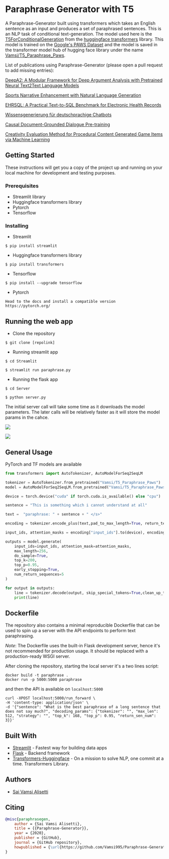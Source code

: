# Paraphrase Generator with T5

A Paraphrase-Generator built using transformers which takes an English sentence as an input and produces a set of paraphrased sentences.
This is an NLP task of conditional text-generation. The model used here is the [T5ForConditionalGeneration](https://huggingface.co/transformers/model_doc/t5.html#t5forconditionalgeneration) from the [huggingface transformers](https://huggingface.co/transformers)  library. 
This model is trained on the [Google's PAWS Dataset](https://github.com/google-research-datasets/paws) and the model is saved in the transformer model hub of hugging face library under the name [Vamsi/T5_Paraphrase_Paws](https://huggingface.co/Vamsi/T5_Paraphrase_Paws).

List of publications using Paraphrase-Generator (please open a pull request to add missing entries):

[DeepA2: A Modular Framework for Deep Argument Analysis
with Pretrained Neural Text2Text Language Models](https://arxiv.org/pdf/2110.01509.pdf)

[Sports Narrative Enhancement with Natural Language
Generation](https://www.sloansportsconference.com/research-papers/sports-narrative-enhancement-with-natural-language-generation)

[EHRSQL: A Practical Text-to-SQL Benchmark for
Electronic Health Records](https://proceedings.neurips.cc/paper_files/paper/2022/file/643e347250cf9289e5a2a6c1ed5ee42e-Paper-Datasets_and_Benchmarks.pdf)

[Wissensgenerierung für deutschprachige
Chatbots](https://fbi.h-da.de/fileadmin/Personen/fbi1119/Michel-Masterarbeit.pdf)

[Causal Document-Grounded Dialogue Pre-training](https://arxiv.org/abs/2305.10927)

[Creativity Evaluation Method for Procedural Content Generated Game Items via Machine Learning](https://ieeexplore.ieee.org/abstract/document/9914506)


## Getting Started

These instructions will get you a copy of the project up and running on your local machine for development and testing purposes.

### Prerequisites

- Streamlit library
- Huggingface transformers library
- Pytorch
- Tensorflow 

### Installing

- Streamlit

```
$ pip install streamlit
```

- Huggingface transformers library
```
$ pip install transformers
```

- Tensorflow
```
$ pip install --upgrade tensorflow
```

- Pytorch 
```
Head to the docs and install a compatible version
https://pytorch.org/
```

## Running the web app 

- Clone the repository
```
$ git clone [repolink] 
```
- Running streamlit app
```
$ cd Streamlit

$ streamlit run paraphrase.py
```
- Running the flask app
```
$ cd Server

$ python server.py
```

The initial server call will take some time as it downloads the model parameters. The later calls will be relatively faster as it will store the model params in the cahce.


![](/Images/Paraphrase.png)


![](/Images/TextualSimilarity.png)


## General Usage
PyTorch and TF models are available
​
```python
from transformers import AutoTokenizer, AutoModelForSeq2SeqLM

tokenizer = AutoTokenizer.from_pretrained("Vamsi/T5_Paraphrase_Paws")  
model = AutoModelForSeq2SeqLM.from_pretrained("Vamsi/T5_Paraphrase_Paws")

device = torch.device("cuda" if torch.cuda.is_available() else "cpu")

sentence = "This is something which i cannot understand at all"

text =  "paraphrase: " + sentence + " </s>"

encoding = tokenizer.encode_plus(text,pad_to_max_length=True, return_tensors="pt")

input_ids, attention_masks = encoding["input_ids"].to(device), encoding["attention_mask"].to(device)

outputs = model.generate(
    input_ids=input_ids, attention_mask=attention_masks,
    max_length=256,
    do_sample=True,
    top_k=200,
    top_p=0.95,
    early_stopping=True,
    num_return_sequences=5
)

for output in outputs:
    line = tokenizer.decode(output, skip_special_tokens=True,clean_up_tokenization_spaces=True)
    print(line)

```


## Dockerfile

The repository also contains a minimal reproducible Dockerfile that can be used to spin up a server with the API endpoints to perform text paraphrasing.

_Note_: The Dockerfile uses the built-in Flask development server, hence it's not recommended for production usage. It should be replaced with a production-ready WSGI server.

After cloning the repository, starting the local server it's a two lines script:

```
docker build -t paraphrase .
docker run -p 5000:5000 paraphrase
```

and then the API is available on `localhost:5000`

```
curl -XPOST localhost:5000/run_forward \
-H 'content-type: application/json' \
-d '{"sentence": "What is the best paraphrase of a long sentence that does not say much?", "decoding_params": {"tokenizer": "", "max_len": 512, "strategy": "", "top_k": 168, "top_p": 0.95, "return_sen_num": 3}}'
```

## Built With

* [Streamlit](https://www.streamlit.io/) - Fastest way for building data apps
* [Flask](https://flask.palletsprojects.com/en/1.1.x/) - Backend framework
* [Transformers-Huggingface](https://huggingface.co/) - On a mission to solve NLP, one commit at a time. Transformers Library.


## Authors
- [Sai Vamsi Alisetti](https://github.com/Vamsi995)

## Citing

```bibtex
@misc{paraphrasegen,
    author = {Sai Vamsi Alisetti},
    title = {{Paraphrase-Generator}},
    year = {2020},
    publisher = {GitHub},
    journal = {GitHub repository},
    howpublished = {\url{https://github.com/Vamsi995/Paraphrase-Generator}},
}
```
